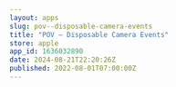 ```yaml
---
layout: apps
slug: pov--disposable-camera-events
title: "POV – Disposable Camera Events"
store: apple
app_id: 1636032890
date: 2024-08-21T22:20:26Z
published: 2022-08-01T07:00:00Z
---
```

